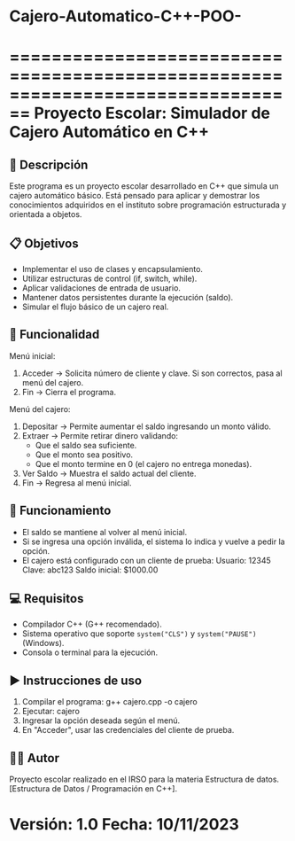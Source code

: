 # Cajero-Automatico-C++-POO-
================================================================================
Proyecto Escolar: Simulador de Cajero Automático en C++
================================================================================

📌 Descripción
--------------
Este programa es un proyecto escolar desarrollado en C++ que simula un cajero 
automático básico. Está pensado para aplicar y demostrar los conocimientos 
adquiridos en el instituto sobre programación estructurada y orientada a objetos.

📋 Objetivos
------------
- Implementar el uso de clases y encapsulamiento.
- Utilizar estructuras de control (if, switch, while).
- Aplicar validaciones de entrada de usuario.
- Mantener datos persistentes durante la ejecución (saldo).
- Simular el flujo básico de un cajero real.

📂 Funcionalidad
----------------
Menú inicial:
1) Acceder → Solicita número de cliente y clave. Si son correctos, pasa al menú del cajero.
2) Fin → Cierra el programa.

Menú del cajero:
1) Depositar → Permite aumentar el saldo ingresando un monto válido.
2) Extraer → Permite retirar dinero validando:
   - Que el saldo sea suficiente.
   - Que el monto sea positivo.
   - Que el monto termine en 0 (el cajero no entrega monedas).
3) Ver Saldo → Muestra el saldo actual del cliente.
4) Fin → Regresa al menú inicial.

🔄 Funcionamiento
-----------------
- El saldo se mantiene al volver al menú inicial.
- Si se ingresa una opción inválida, el sistema lo indica y vuelve a pedir la opción.
- El cajero está configurado con un cliente de prueba:
    Usuario: 12345
    Clave: abc123
    Saldo inicial: $1000.00

💻 Requisitos
-------------
- Compilador C++ (G++ recomendado).
- Sistema operativo que soporte `system("CLS")` y `system("PAUSE")` (Windows).
- Consola o terminal para la ejecución.

▶️ Instrucciones de uso
-----------------------
1. Compilar el programa:
   g++ cajero.cpp -o cajero
2. Ejecutar:
   cajero
3. Ingresar la opción deseada según el menú.
4. En "Acceder", usar las credenciales del cliente de prueba.

👨‍💻 Autor
----------
Proyecto escolar realizado en el IRSO para la materia Estructura de datos. 
[Estructura de Datos / Programación en C++].

Versión: 1.0
Fecha: 10/11/2023
================================================================================
